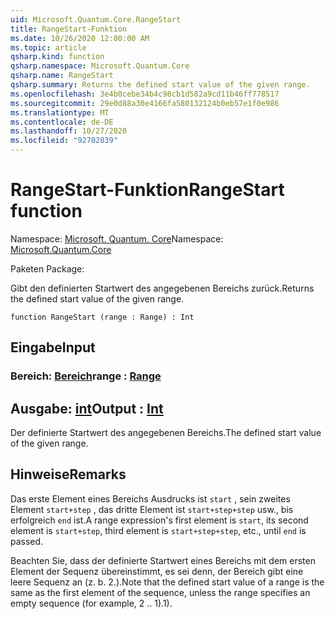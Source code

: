 ```yaml
---
uid: Microsoft.Quantum.Core.RangeStart
title: RangeStart-Funktion
ms.date: 10/26/2020 12:00:00 AM
ms.topic: article
qsharp.kind: function
qsharp.namespace: Microsoft.Quantum.Core
qsharp.name: RangeStart
qsharp.summary: Returns the defined start value of the given range.
ms.openlocfilehash: 3e4b0cebe34b4c98cb1d582a9cd11b46ff778517
ms.sourcegitcommit: 29e0d88a30e4166fa580132124b0eb57e1f0e986
ms.translationtype: MT
ms.contentlocale: de-DE
ms.lasthandoff: 10/27/2020
ms.locfileid: "92702839"
---
```

# <a name="rangestart-function"></a><span data-ttu-id="1904d-102">RangeStart-Funktion</span><span class="sxs-lookup"><span data-stu-id="1904d-102">RangeStart function</span></span>

<span data-ttu-id="1904d-103">Namespace: [Microsoft. Quantum. Core](xref:Microsoft.Quantum.Core)</span><span class="sxs-lookup"><span data-stu-id="1904d-103">Namespace: [Microsoft.Quantum.Core](xref:Microsoft.Quantum.Core)</span></span>

<span data-ttu-id="1904d-104">Paketen [](https://nuget.org/packages/)</span><span class="sxs-lookup"><span data-stu-id="1904d-104">Package: [](https://nuget.org/packages/)</span></span>


<span data-ttu-id="1904d-105">Gibt den definierten Startwert des angegebenen Bereichs zurück.</span><span class="sxs-lookup"><span data-stu-id="1904d-105">Returns the defined start value of the given range.</span></span>

```qsharp
function RangeStart (range : Range) : Int
```


## <a name="input"></a><span data-ttu-id="1904d-106">Eingabe</span><span class="sxs-lookup"><span data-stu-id="1904d-106">Input</span></span>

### <a name="range--range"></a><span data-ttu-id="1904d-107">Bereich: [Bereich](xref:microsoft.quantum.lang-ref.range)</span><span class="sxs-lookup"><span data-stu-id="1904d-107">range : [Range](xref:microsoft.quantum.lang-ref.range)</span></span>





## <a name="output--int"></a><span data-ttu-id="1904d-108">Ausgabe: [int](xref:microsoft.quantum.lang-ref.int)</span><span class="sxs-lookup"><span data-stu-id="1904d-108">Output : [Int](xref:microsoft.quantum.lang-ref.int)</span></span>

<span data-ttu-id="1904d-109">Der definierte Startwert des angegebenen Bereichs.</span><span class="sxs-lookup"><span data-stu-id="1904d-109">The defined start value of the given range.</span></span>

## <a name="remarks"></a><span data-ttu-id="1904d-110">Hinweise</span><span class="sxs-lookup"><span data-stu-id="1904d-110">Remarks</span></span>

<span data-ttu-id="1904d-111">Das erste Element eines Bereichs Ausdrucks ist `start` , sein zweites Element `start+step` , das dritte Element ist `start+step+step` usw., bis erfolgreich `end` ist.</span><span class="sxs-lookup"><span data-stu-id="1904d-111">A range expression's first element is `start`, its second element is `start+step`, third element is `start+step+step`, etc., until `end` is passed.</span></span>

<span data-ttu-id="1904d-112">Beachten Sie, dass der definierte Startwert eines Bereichs mit dem ersten Element der Sequenz übereinstimmt, es sei denn, der Bereich gibt eine leere Sequenz an (z. b. 2.).</span><span class="sxs-lookup"><span data-stu-id="1904d-112">Note that the defined start value of a range is the same as the first element of the sequence, unless the range specifies an empty sequence (for example, 2 ..</span></span> <span data-ttu-id="1904d-113">1).</span><span class="sxs-lookup"><span data-stu-id="1904d-113">1).</span></span>